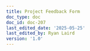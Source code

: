 ```yaml
---
title: Project Feedback Form
doc_type: doc
doc_id: doc-207
last_edited_date: '2025-05-25'
last_edited_by: Ryan Laird
version: '1.0'
---
```



